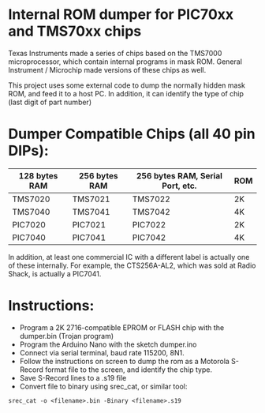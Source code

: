 
# Internal ROM dumper for PIC70xx and TMS70xx chips

Texas Instruments made a series of chips based on the TMS7000 microprocessor, which contain internal programs in mask ROM.
General Instrument / Microchip made versions of these chips as well.

This project uses some external code to dump the normally hidden mask ROM, and feed it to a host PC.
In addition, it can identify the type of chip (last digit of part number)

# Dumper Compatible Chips (all 40 pin DIPs):

| 128 bytes RAM | 256 bytes RAM | 256 bytes RAM, Serial Port, etc. | ROM |
| --- | --- | --- | --- |
| TMS7020 | TMS7021 | TMS7022 | 2K |
| TMS7040 | TMS7041 | TMS7042 | 4K |
| PIC7020 | PIC7021 | PIC7022 | 2K |
| PIC7040 | PIC7041 | PIC7042 | 4K |

In addition, at least one commercial IC with a different label is actually one of these internally.
For example, the CTS256A-AL2, which was sold at Radio Shack, is actually a PIC7041.

# Instructions:

- Program a 2K 2716-compatible EPROM or FLASH chip with the dumper.bin (Trojan program)
- Program the Arduino Nano with the sketch dumper.ino
- Connect via serial terminal, baud rate 115200, 8N1.
- Follow the instructions on screen to dump the rom as a Motorola S-Record format file to the screen,
and identify the chip type.
- Save S-Record lines to a .s19 file
- Convert file to binary using srec_cat, or similar tool:

`srec_cat -o <filename>.bin -Binary <filename>.s19`

